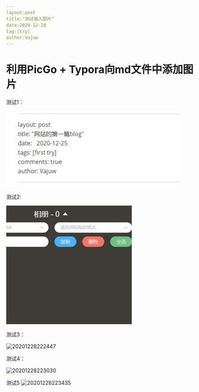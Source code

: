 ```yaml
---
layout:post
title:"测试插入图片"
date:2020-12-28
tag:[try]
author:Vajuw
---
```


# 利用PicGo + Typora向md文件中添加图片

测试1：

![image-20201228153454896](https://raw.githubusercontent.com/Vajuw/Vajuw121.Github.io/main/_posts/image-20201228153454896.png)

测试2:


![](https://raw.githubusercontent.com/Vajuw/Vajuw.github.io/master/images/2020test.png)

测试3：

![20201228222447](https://cdn.jsdelivr.net/gh/Vajuw/Vajuw.github.io@master/images/2020/20201228222447.png)

测试4：

![20201228223030](https://cdn.jsdelivr.net/gh/Vajuw/Vajuw.github.io@master/blogimages/2020/20201228223030.png)

测试5
![20201228223435](https://cdn.jsdelivr.net/gh/Vajuw/PicBed@master/blogimages/2020/20201228223435.png)
